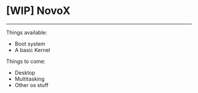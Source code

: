 # [WIP] NovoX
_______________________________________

Things available:
* Boot system
* A basic Kernel

Things to come:
* Desktop
* Multitasking
* Other os stuff
